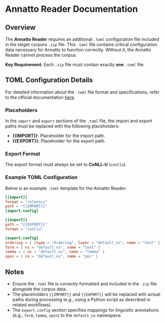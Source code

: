 # Annatto Reader Documentation

## Overview

The **Annatto Reader** requires an additional `.toml` configuration file included in the target corpora `.zip` file. This `.toml` file contains critical configuration data necessary for Annatto to function correctly. Without it, the Annatto Reader cannot process the corpus.

**Key Requirement**: Each `.zip` file must contain exactly **one** `.toml` file.

## TOML Configuration Details

For detailed information about the `.toml` file format and specifications, refer to the official documentation [here](https://github.com/korpling/annatto/tree/v0.27.1).

### Placeholders

In the `import` and `export` sections of the `.toml` file, the import and export paths must be replaced with the following placeholders:

- **{{IMPORT}}**: Placeholder for the import path.
- **{{EXPORT}}**: Placeholder for the export path.

### Export Format

The export format must always be set to **CoNLL-U** (`conllu`).

### Example TOML Configuration

Below is an example `.toml` template for the Annatto Reader:

```toml
[[import]]
format = "relannis"
path = "{{IMPORT}}"
[import.config]

[[export]]
path = "{{EXPORT}}"
format = "conllu"

[export.config]
ordering = { ctype = "Ordering", layer = "default_ns", name = "text" }
form = { ns = "default_ns", name = "text" }
lemma = { ns = "default_ns", name = "lemma" }
upos = { ns = "default_ns", name = "pos" }
```

## Notes

- Ensure the `.toml` file is correctly formatted and included in the `.zip` file alongside the corpus data.
- The placeholders `{{IMPORT}}` and `{{EXPORT}}` will be replaced with actual paths during processing (e.g., using a Python script as described in related workflows).
- The `export.config` section specifies mappings for linguistic annotations (e.g., `form`, `lemma`, `upos`) to the `default_ns` namespace.
